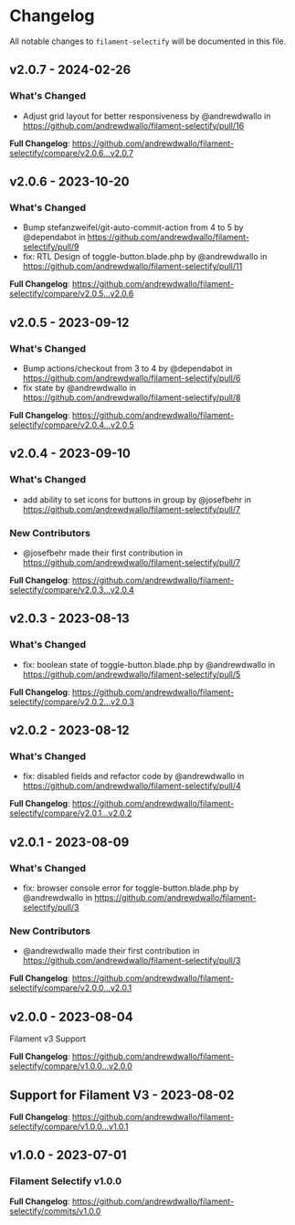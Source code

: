 # Changelog

All notable changes to `filament-selectify` will be documented in this file.

## v2.0.7 - 2024-02-26

### What's Changed

* Adjust grid layout for better responsiveness by @andrewdwallo in https://github.com/andrewdwallo/filament-selectify/pull/16

**Full Changelog**: https://github.com/andrewdwallo/filament-selectify/compare/v2.0.6...v2.0.7

## v2.0.6 - 2023-10-20

### What's Changed

- Bump stefanzweifel/git-auto-commit-action from 4 to 5 by @dependabot in https://github.com/andrewdwallo/filament-selectify/pull/9
- fix: RTL Design of toggle-button.blade.php by @andrewdwallo in https://github.com/andrewdwallo/filament-selectify/pull/11

**Full Changelog**: https://github.com/andrewdwallo/filament-selectify/compare/v2.0.5...v2.0.6

## v2.0.5 - 2023-09-12

### What's Changed

- Bump actions/checkout from 3 to 4 by @dependabot in https://github.com/andrewdwallo/filament-selectify/pull/6
- fix state by @andrewdwallo in https://github.com/andrewdwallo/filament-selectify/pull/8

**Full Changelog**: https://github.com/andrewdwallo/filament-selectify/compare/v2.0.4...v2.0.5

## v2.0.4 - 2023-09-10

### What's Changed

- add ability to set icons for buttons in group by @josefbehr in https://github.com/andrewdwallo/filament-selectify/pull/7

### New Contributors

- @josefbehr made their first contribution in https://github.com/andrewdwallo/filament-selectify/pull/7

**Full Changelog**: https://github.com/andrewdwallo/filament-selectify/compare/v2.0.3...v2.0.4

## v2.0.3 - 2023-08-13

### What's Changed

- fix: boolean state of toggle-button.blade.php by @andrewdwallo in https://github.com/andrewdwallo/filament-selectify/pull/5

**Full Changelog**: https://github.com/andrewdwallo/filament-selectify/compare/v2.0.2...v2.0.3

## v2.0.2 - 2023-08-12

### What's Changed

- fix: disabled fields and refactor code by @andrewdwallo in https://github.com/andrewdwallo/filament-selectify/pull/4

**Full Changelog**: https://github.com/andrewdwallo/filament-selectify/compare/v2.0.1...v2.0.2

## v2.0.1 - 2023-08-09

### What's Changed

- fix: browser console error for toggle-button.blade.php by @andrewdwallo in https://github.com/andrewdwallo/filament-selectify/pull/3

### New Contributors

- @andrewdwallo made their first contribution in https://github.com/andrewdwallo/filament-selectify/pull/3

**Full Changelog**: https://github.com/andrewdwallo/filament-selectify/compare/v2.0.0...v2.0.1

## v2.0.0 - 2023-08-04

Filament v3 Support

**Full Changelog**: https://github.com/andrewdwallo/filament-selectify/compare/v1.0.0...v2.0.0

## Support for Filament V3 - 2023-08-02

**Full Changelog**: https://github.com/andrewdwallo/filament-selectify/compare/v1.0.0...v1.0.1

## v1.0.0 - 2023-07-01

### Filament Selectify v1.0.0

**Full Changelog**: https://github.com/andrewdwallo/filament-selectify/commits/v1.0.0
